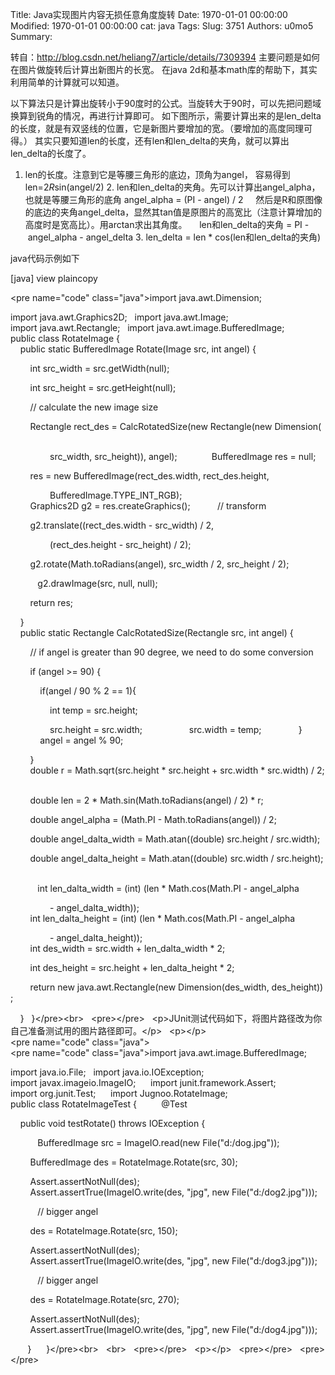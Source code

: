Title: Java实现图片内容无损任意角度旋转
Date: 1970-01-01 00:00:00
Modified: 1970-01-01 00:00:00
cat: java
Tags: 
Slug: 3751
Authors: u0mo5 
Summary: 

转自：http://blog.csdn.net/heliang7/article/details/7309394
主要问题是如何在图片做旋转后计算出新图片的长宽。
在java 2d和基本math库的帮助下，其实利用简单的计算就可以知道。

以下算法只是计算出旋转小于90度时的公式。当旋转大于90时，可以先把问题域换算到锐角的情况，再进行计算即可。
如下图所示，需要计算出来的是len_delta的长度，就是有双竖线的位置，它是新图片要增加的宽。（要增加的高度同理可得。）
其实只要知道len的长度，还有len和len_delta的夹角，就可以算出len_delta的长度了。
1. len的长度。注意到它是等腰三角形的底边，顶角为angel， 容易得到len=2*R*sin(angel/2)
2. len和len_delta的夹角。先可以计算出angel_alpha，也就是等腰三角形的底角 angel_alpha = (PI - angel) / 2
    然后是R和原图像的底边的夹角angel_delta，显然其tan值是原图片的高宽比（注意计算增加的高度时是宽高比）。用arctan求出其角度。
    len和len_delta的夹角 = PI - angel_alpha - angel_delta
3. len_delta = len * cos(len和len_delta的夹角)



java代码示例如下


[java] view plaincopy




&lt;pre name="code" class="java"&gt;import java.awt.Dimension;  

import java.awt.Graphics2D;  
import java.awt.Image;  
import java.awt.Rectangle;  
import java.awt.image.BufferedImage;  
  
public class RotateImage {  
  
    public static BufferedImage Rotate(Image src, int angel) {  

        int src_width = src.getWidth(null);  

        int src_height = src.getHeight(null);  

        // calculate the new image size  

        Rectangle rect_des = CalcRotatedSize(new Rectangle(new Dimension(  

                src_width, src_height)), angel);  
  
        BufferedImage res = null;  

        res = new BufferedImage(rect_des.width, rect_des.height,  

                BufferedImage.TYPE_INT_RGB);  
        Graphics2D g2 = res.createGraphics();  
        // transform  

        g2.translate((rect_des.width - src_width) / 2,  

                (rect_des.height - src_height) / 2);  

        g2.rotate(Math.toRadians(angel), src_width / 2, src_height / 2);  

  
        g2.drawImage(src, null, null);  

        return res;  

    }  
  
    public static Rectangle CalcRotatedSize(Rectangle src, int angel) {  

        // if angel is greater than 90 degree, we need to do some conversion  

        if (angel &gt;= 90) {  

            if(angel / 90 % 2 == 1){  

                int temp = src.height;  

                src.height = src.width;  
                src.width = temp;  
            }  
            angel = angel % 90;  

        }  
  
        double r = Math.sqrt(src.height * src.height + src.width * src.width) / 2;  

        double len = 2 * Math.sin(Math.toRadians(angel) / 2) * r;  

        double angel_alpha = (Math.PI - Math.toRadians(angel)) / 2;  

        double angel_dalta_width = Math.atan((double) src.height / src.width);  

        double angel_dalta_height = Math.atan((double) src.width / src.height);  

  
        int len_dalta_width = (int) (len * Math.cos(Math.PI - angel_alpha  

                - angel_dalta_width));  
        int len_dalta_height = (int) (len * Math.cos(Math.PI - angel_alpha  

                - angel_dalta_height));  
        int des_width = src.width + len_dalta_width * 2;  

        int des_height = src.height + len_dalta_height * 2;  

        return new java.awt.Rectangle(new Dimension(des_width, des_height));  

    }  
}&lt;/pre&gt;&lt;br&gt;  
&lt;pre&gt;&lt;/pre&gt;  
&lt;p&gt;JUnit测试代码如下，将图片路径改为你自己准备测试用的图片路径即可。&lt;/p&gt;  
&lt;p&gt;&lt;/p&gt;  
&lt;pre name="code" class="java"&gt;&lt;pre name="code" class="java"&gt;import java.awt.image.BufferedImage;  

import java.io.File;  
import java.io.IOException;  
  
import javax.imageio.ImageIO;  
  
import junit.framework.Assert;  
  
import org.junit.Test;  
  
import Jugnoo.RotateImage;  
  
public class RotateImageTest {  
  
    @Test  

    public void testRotate() throws IOException {  

  
        BufferedImage src = ImageIO.read(new File("d:/dog.jpg"));  

        BufferedImage des = RotateImage.Rotate(src, 30);  

        Assert.assertNotNull(des);  
        Assert.assertTrue(ImageIO.write(des, "jpg", new File("d:/dog2.jpg")));  

  
        // bigger angel  

        des = RotateImage.Rotate(src, 150);  

        Assert.assertNotNull(des);  
        Assert.assertTrue(ImageIO.write(des, "jpg", new File("d:/dog3.jpg")));  

  
        // bigger angel  

        des = RotateImage.Rotate(src, 270);  

        Assert.assertNotNull(des);  
        Assert.assertTrue(ImageIO.write(des, "jpg", new File("d:/dog4.jpg")));  

  
    }  
  
}&lt;/pre&gt;&lt;br&gt;  
&lt;br&gt;  
&lt;pre&gt;&lt;/pre&gt;  
&lt;p&gt;&lt;/p&gt;  
&lt;pre&gt;&lt;/pre&gt;  
&lt;pre&gt;&lt;/pre&gt;  
  



